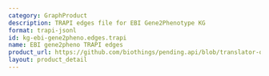 ```yaml
---
category: GraphProduct
description: TRAPI edges file for EBI Gene2Phenotype KG
format: trapi-jsonl
id: kg-ebi-gene2pheno.edges.trapi
name: EBI gene2pheno TRAPI edges
product_url: https://github.com/biothings/pending.api/blob/translator-output/plugins/ebi_gene2phenotype/EBIgene2pheno_trapi_edges.jsonl
layout: product_detail
---
```

